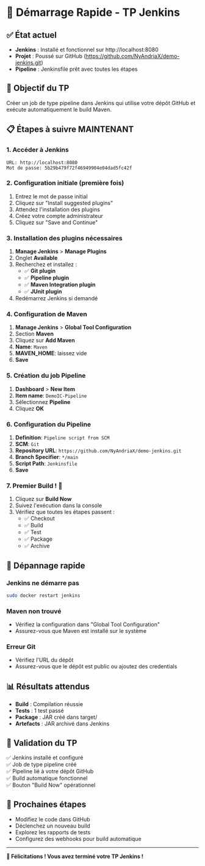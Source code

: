# 🚀 Démarrage Rapide - TP Jenkins

## ✅ État actuel
- **Jenkins** : Installé et fonctionnel sur http://localhost:8080
- **Projet** : Poussé sur GitHub (https://github.com/NyAndriaX/demo-jenkins.git)
- **Pipeline** : Jenkinsfile prêt avec toutes les étapes

## 🎯 Objectif du TP
Créer un job de type pipeline dans Jenkins qui utilise votre dépôt GitHub et exécute automatiquement le build Maven.

## 📋 Étapes à suivre MAINTENANT

### 1. Accéder à Jenkins
```
URL: http://localhost:8080
Mot de passe: 5b29b479f72f46949904e04dad5fc42f
```

### 2. Configuration initiale (première fois)
1. Entrez le mot de passe initial
2. Cliquez sur "Install suggested plugins"
3. Attendez l'installation des plugins
4. Créez votre compte administrateur
5. Cliquez sur "Save and Continue"

### 3. Installation des plugins nécessaires
1. **Manage Jenkins** > **Manage Plugins**
2. Onglet **Available**
3. Recherchez et installez :
   - ✅ **Git plugin**
   - ✅ **Pipeline plugin**
   - ✅ **Maven Integration plugin**
   - ✅ **JUnit plugin**
4. Redémarrez Jenkins si demandé

### 4. Configuration de Maven
1. **Manage Jenkins** > **Global Tool Configuration**
2. Section **Maven**
3. Cliquez sur **Add Maven**
4. **Name**: `Maven`
5. **MAVEN_HOME**: laissez vide
6. **Save**

### 5. Création du job Pipeline
1. **Dashboard** > **New Item**
2. **Item name**: `DemoIC-Pipeline`
3. Sélectionnez **Pipeline**
4. Cliquez **OK**

### 6. Configuration du Pipeline
1. **Definition**: `Pipeline script from SCM`
2. **SCM**: `Git`
3. **Repository URL**: `https://github.com/NyAndriaX/demo-jenkins.git`
4. **Branch Specifier**: `*/main`
5. **Script Path**: `Jenkinsfile`
6. **Save**

### 7. Premier Build ! 🎉
1. Cliquez sur **Build Now**
2. Suivez l'exécution dans la console
3. Vérifiez que toutes les étapes passent :
   - ✅ Checkout
   - ✅ Build
   - ✅ Test
   - ✅ Package
   - ✅ Archive

## 🔧 Dépannage rapide

### Jenkins ne démarre pas
```bash
sudo docker restart jenkins
```

### Maven non trouvé
- Vérifiez la configuration dans "Global Tool Configuration"
- Assurez-vous que Maven est installé sur le système

### Erreur Git
- Vérifiez l'URL du dépôt
- Assurez-vous que le dépôt est public ou ajoutez des credentials

## 📊 Résultats attendus
- **Build** : Compilation réussie
- **Tests** : 1 test passé
- **Package** : JAR créé dans target/
- **Artefacts** : JAR archivé dans Jenkins

## 🎯 Validation du TP
✅ Jenkins installé et configuré  
✅ Job de type pipeline créé  
✅ Pipeline lié à votre dépôt GitHub  
✅ Build automatique fonctionnel  
✅ Bouton "Build Now" opérationnel  

## 🚀 Prochaines étapes
- Modifiez le code dans GitHub
- Déclenchez un nouveau build
- Explorez les rapports de tests
- Configurez des webhooks pour build automatique

---

**🎉 Félicitations ! Vous avez terminé votre TP Jenkins !**
